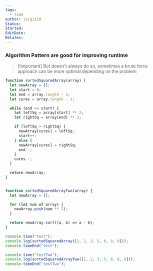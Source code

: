 ```yaml
---
tags:
  - time
author: jacgit18
Status: 
Started: 
EditDate: 
Relates:
---
```

### Algorithm Pattern are good for improving runtime 

>[!important] But doesn't always do so, sometimes a brute force approach can be more optimal depending on the problem


```javascript
function sortedSquaredArray(array) {
  let newArray = [];
  let start = 0;
  let end = array.length - 1;
  let cures = array.length - 1;

  while (end >= start) {
    let leftSq = array[start] ** 2;
    let rightSq = array[end] ** 2;

    if (leftSq > rightSq) {
      newArray[cures] = leftSq;
      start++;
    } else {
      newArray[cures] = rightSq;
      end--;
    }
    cures--;
  }

  return newArray;
}

```

```javascript

function sortedSquaredArrayTwo(array) {
  let newArray = [];

  for (let num of array) {
    newArray.push(num ** 2);
  }

  return newArray.sort((a, b) => a - b);
}

console.time("test");
console.log(sortedSquaredArray([1, 2, 3, 5, 6, 8, 9]));
console.timeEnd("test");

console.time("testTwo");
console.log(sortedSquaredArrayTwo([1, 2, 3, 5, 6, 8, 9]));
console.timeEnd("testTwo");
```
